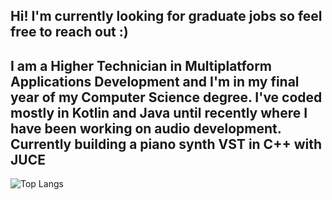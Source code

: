 ## Hi! I'm currently looking for graduate jobs so feel free to reach out :)

## I am a Higher Technician in Multiplatform Applications Development and I'm in my final year of my Computer Science degree. I've coded mostly in Kotlin and Java until recently where I have been working on audio development. Currently building a piano synth VST in C++ with JUCE

![Top Langs](https://github-readme-stats.vercel.app/api/top-langs/?username=MiguelReid&layout=compact&show_icons=true&theme=dracula)
